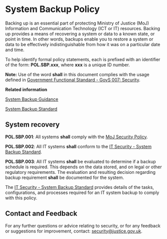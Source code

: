 # System Backup Policy

Backing up is an essential part of protecting Ministry of Justice \(MoJ\) Information and Communication Technology \(ICT or IT\) resources. Backing up provides a means of recovering a system or data to a known state, or point in time. In other words, backups enable you to restore a system or data to be effectively indistinguishable from how it was on a particular date and time.

To help identify formal policy statements, each is prefixed with an identifier of the form: **POL.SBP.xxx**, where **xxx** is a unique ID number.

**Note:** Use of the word **shall** in this document complies with the usage defined in [Government Functional Standard - GovS 007: Security](https://www.gov.uk/government/publications/government-functional-standard-govs-007-security).

**Related information**  


[System Backup Guidance](system-backup-guidance.md)

[System Backup Standard](system-backup-standard.md)

## System recovery

**POL.SBP.001**: All systems **shall** comply with the [MoJ Security Policy](it-security-policy-overview.md).

**POL.SBP.002**: All IT systems **shall** conform to the [IT Security - System Backup Standard](system-backup-standard.md).

**POL.SBP.003**: All IT systems **shall** be evaluated to determine if a backup schedule is required. This depends on the data stored, and on legal or other regulatory requirements. The evaluation and resulting decision regarding backup requirement **shall** be documented for the system.

The [IT Security - System Backup Standard](system-backup-standard.md) provides details of the tasks, configurations, and processes required for an IT system backup to comply with this policy.

## Contact and Feedback

For any further questions or advice relating to security, or for any feedback or suggestions for improvement, contact: [security@justice.gov.uk](mailto:security@justice.gov.uk).

